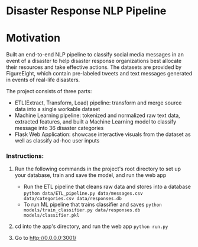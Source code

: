 # Disaster Response NLP Pipeline

# Motivation
Built an end-to-end NLP pipeline to classify social media messages in an event of a disaster to help disaster response organizations best allocate their resources and take effective actions. The datasets are provided by FigureEight, which contain pre-labeled tweets and text messages generated in events of real-life disasters.

The project consists of three parts:
- ETL(Extract, Transform, Load) pipeline: transform and merge source data into a single workable dataset
- Machine Learning pipeline: tokenized and normalized raw text data, extracted features, and built a Machine Learning model to classify message into 36 disaster categories
- Flask Web Application: showcase interactive visuals from the dataset as well as classify ad-hoc user inputs

### Instructions:
1. Run the following commands in the project's root directory to set up your database, train and save the model, and run the web app

    - Run the ETL pipeline that cleans raw data and stores into a database
        `python data/ETL_pipeline.py data/messages.csv data/categories.csv data/responses.db`
    - To run ML pipeline that trains classifier and saves
        `python models/train_classifier.py data/responses.db models/classifier.pkl`

2. cd into the app's directory, and run the web app
    `python run.py`

3. Go to http://0.0.0.0:3001/
